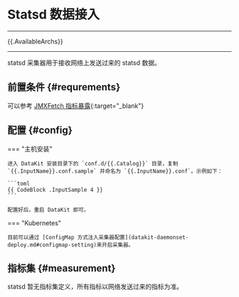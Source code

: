 
# Statsd 数据接入

---

{{.AvailableArchs}}

---

statsd 采集器用于接收网络上发送过来的 statsd 数据。

## 前置条件 {#requrements}

可以参考 [JMXFetch 指标暴露](ddtrace-jmxfetch/#requrements){:target="_blank"}

## 配置 {#config}

<!-- markdownlint-disable MD046 -->
=== "主机安装"

    进入 DataKit 安装目录下的 `conf.d/{{.Catalog}}` 目录，复制 `{{.InputName}}.conf.sample` 并命名为 `{{.InputName}}.conf`。示例如下：
    
    ```toml
    {{ CodeBlock .InputSample 4 }}
    ```
    
    配置好后，重启 DataKit 即可。

=== "Kubernetes"

    目前可以通过 [ConfigMap 方式注入采集器配置](datakit-daemonset-deploy.md#configmap-setting)来开启采集器。
<!-- markdownlint-enable -->

## 指标集 {#measurement}

statsd 暂无指标集定义，所有指标以网络发送过来的指标为准。
